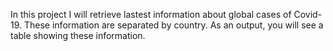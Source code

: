 In this project I will retrieve lastest information about global cases of Covid-19. These information are separated by country. As an output, you will see a table showing these information. 
